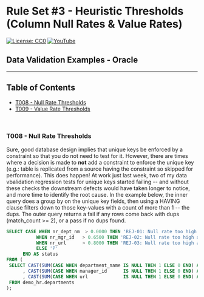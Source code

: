 # Rule Set #3 - Heuristic Thresholds (Column Null Rates & Value Rates)
[![License: CC0](https://img.shields.io/badge/License-CC0-red)](LICENSE "Creative Commons Zero License by DataResearchLabs (effectively = Public Domain")
[![YouTube](https://img.shields.io/badge/YouTube-DataResearchLabs-brightgreen)](http://www.DataResearchLabs.com)
## Data Validation Examples - Oracle

---

## Table of Contents
 - <a href="#t008">T008 - Null Rate Thresholds</a>
 - <a href="#t009">T009 - Value Rate Thresholds</a>
<br>


<a id="t008" class="anchor" href="#t008" aria-hidden="true"> </a>
### T008 - Null Rate Thresholds
Sure, good database design implies that unique keys be enforced by a constraint so that you do not need to test for it.  However, there are times where a decision is made to **not** add a constraint to enforce the unique key (e.g.: table is replicated from a source having the constraint so skipped for performance).  This does happen!  At work just last week, two of my data vbalidation regression tests for unique keys started failing -- and without these checks the downstream defects would have taken longer to notice, and more time to identify the root cause.
In the example below, the inner query does a group by on the unique key fields, then using a HAVING clause filters down to those key-values with a count of more than 1 -- the dups.  The outer query returns a fail if any rows come back with dups (match_count >= 2), or a pass if no dups found.
 ```sql
SELECT CASE WHEN nr_dept_nm  > 0.0000 THEN 'REJ-01: Null rate too high at department_name.  Exp=0.0000 / Act=' || CAST(nr_dept_nm AS VARCHAR2(8))
            WHEN nr_mgr_id   > 0.6500 THEN 'REJ-02: Null rate too high at manager_id.  Exp<=0.6500 / Act=' || CAST(nr_mgr_id AS VARCHAR2(8))
            WHEN nr_url      > 0.8000 THEN 'REJ-03: Null rate too high at url.  Exp<=0.8000 / Act=' || CAST(nr_url AS VARCHAR2(8))
            ELSE 'P'
       END AS status
FROM (
  SELECT CAST(SUM(CASE WHEN department_name IS NULL THEN 1 ELSE 0 END) AS FLOAT(126)) / CAST(COUNT(*) AS FLOAT(126)) AS nr_dept_nm
       , CAST(SUM(CASE WHEN manager_id      IS NULL THEN 1 ELSE 0 END) AS FLOAT(126)) / CAST(COUNT(*) AS FLOAT(126)) AS nr_mgr_id
       , CAST(SUM(CASE WHEN url             IS NULL THEN 1 ELSE 0 END) AS FLOAT(126)) / CAST(COUNT(*) AS FLOAT(126)) AS nr_url
  FROM demo_hr.departments
);
```
<br>


